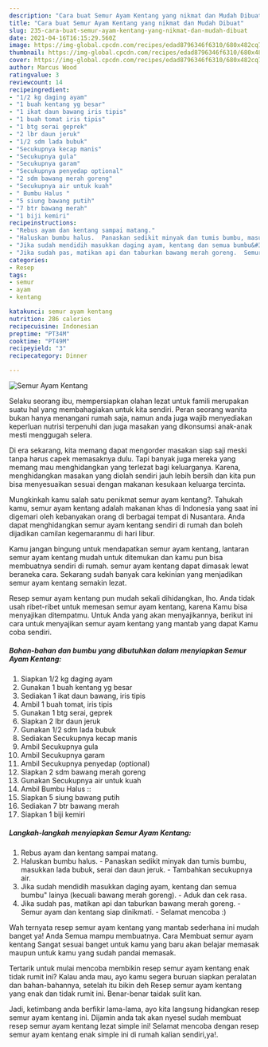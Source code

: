```yaml
---
description: "Cara buat Semur Ayam Kentang yang nikmat dan Mudah Dibuat"
title: "Cara buat Semur Ayam Kentang yang nikmat dan Mudah Dibuat"
slug: 235-cara-buat-semur-ayam-kentang-yang-nikmat-dan-mudah-dibuat
date: 2021-04-16T16:15:29.560Z
image: https://img-global.cpcdn.com/recipes/edad8796346f6310/680x482cq70/semur-ayam-kentang-foto-resep-utama.jpg
thumbnail: https://img-global.cpcdn.com/recipes/edad8796346f6310/680x482cq70/semur-ayam-kentang-foto-resep-utama.jpg
cover: https://img-global.cpcdn.com/recipes/edad8796346f6310/680x482cq70/semur-ayam-kentang-foto-resep-utama.jpg
author: Marcus Wood
ratingvalue: 3
reviewcount: 14
recipeingredient:
- "1/2 kg daging ayam"
- "1 buah kentang yg besar"
- "1 ikat daun bawang iris tipis"
- "1 buah tomat iris tipis"
- "1 btg serai geprek"
- "2 lbr daun jeruk"
- "1/2 sdm lada bubuk"
- "Secukupnya kecap manis"
- "Secukupnya gula"
- "Secukupnya garam"
- "Secukupnya penyedap optional"
- "2 sdm bawang merah goreng"
- "Secukupnya air untuk kuah"
- " Bumbu Halus "
- "5 siung bawang putih"
- "7 btr bawang merah"
- "1 biji kemiri"
recipeinstructions:
- "Rebus ayam dan kentang sampai matang."
- "Haluskan bumbu halus.  Panaskan sedikit minyak dan tumis bumbu, masukkan lada bubuk, serai dan daun jeruk.  Tambahkan secukupnya air."
- "Jika sudah mendidih masukkan daging ayam, kentang dan semua bumbu&#34; lainya (kecuali bawang merah goreng).  Aduk dan cek rasa."
- "Jika sudah pas, matikan api dan taburkan bawang merah goreng.  Semur ayam dan kentang siap dinikmati.  Selamat mencoba :)"
categories:
- Resep
tags:
- semur
- ayam
- kentang

katakunci: semur ayam kentang 
nutrition: 286 calories
recipecuisine: Indonesian
preptime: "PT34M"
cooktime: "PT49M"
recipeyield: "3"
recipecategory: Dinner

---
```



![Semur Ayam Kentang](https://img-global.cpcdn.com/recipes/edad8796346f6310/680x482cq70/semur-ayam-kentang-foto-resep-utama.jpg)

Selaku seorang ibu, mempersiapkan olahan lezat untuk famili merupakan suatu hal yang membahagiakan untuk kita sendiri. Peran seorang  wanita bukan hanya menangani rumah saja, namun anda juga wajib menyediakan keperluan nutrisi terpenuhi dan juga masakan yang dikonsumsi anak-anak mesti menggugah selera.

Di era  sekarang, kita memang dapat mengorder masakan siap saji meski tanpa harus capek memasaknya dulu. Tapi banyak juga mereka yang memang mau menghidangkan yang terlezat bagi keluarganya. Karena, menghidangkan masakan yang diolah sendiri jauh lebih bersih dan kita pun bisa menyesuaikan sesuai dengan makanan kesukaan keluarga tercinta. 



Mungkinkah kamu salah satu penikmat semur ayam kentang?. Tahukah kamu, semur ayam kentang adalah makanan khas di Indonesia yang saat ini digemari oleh kebanyakan orang di berbagai tempat di Nusantara. Anda dapat menghidangkan semur ayam kentang sendiri di rumah dan boleh dijadikan camilan kegemaranmu di hari libur.

Kamu jangan bingung untuk mendapatkan semur ayam kentang, lantaran semur ayam kentang mudah untuk ditemukan dan kamu pun bisa membuatnya sendiri di rumah. semur ayam kentang dapat dimasak lewat beraneka cara. Sekarang sudah banyak cara kekinian yang menjadikan semur ayam kentang semakin lezat.

Resep semur ayam kentang pun mudah sekali dihidangkan, lho. Anda tidak usah ribet-ribet untuk memesan semur ayam kentang, karena Kamu bisa menyajikan ditempatmu. Untuk Anda yang akan menyajikannya, berikut ini cara untuk menyajikan semur ayam kentang yang mantab yang dapat Kamu coba sendiri.

<!--inarticleads1-->

##### Bahan-bahan dan bumbu yang dibutuhkan dalam menyiapkan Semur Ayam Kentang:

1. Siapkan 1/2 kg daging ayam
1. Gunakan 1 buah kentang yg besar
1. Sediakan 1 ikat daun bawang, iris tipis
1. Ambil 1 buah tomat, iris tipis
1. Gunakan 1 btg serai, geprek
1. Siapkan 2 lbr daun jeruk
1. Gunakan 1/2 sdm lada bubuk
1. Sediakan Secukupnya kecap manis
1. Ambil Secukupnya gula
1. Ambil Secukupnya garam
1. Ambil Secukupnya penyedap (optional)
1. Siapkan 2 sdm bawang merah goreng
1. Gunakan Secukupnya air untuk kuah
1. Ambil  Bumbu Halus ::
1. Siapkan 5 siung bawang putih
1. Sediakan 7 btr bawang merah
1. Siapkan 1 biji kemiri




<!--inarticleads2-->

##### Langkah-langkah menyiapkan Semur Ayam Kentang:

1. Rebus ayam dan kentang sampai matang.
1. Haluskan bumbu halus.  - Panaskan sedikit minyak dan tumis bumbu, masukkan lada bubuk, serai dan daun jeruk.  - Tambahkan secukupnya air.
1. Jika sudah mendidih masukkan daging ayam, kentang dan semua bumbu&#34; lainya (kecuali bawang merah goreng).  - Aduk dan cek rasa.
1. Jika sudah pas, matikan api dan taburkan bawang merah goreng.  - Semur ayam dan kentang siap dinikmati.  - Selamat mencoba :)




Wah ternyata resep semur ayam kentang yang mantab sederhana ini mudah banget ya! Anda Semua mampu membuatnya. Cara Membuat semur ayam kentang Sangat sesuai banget untuk kamu yang baru akan belajar memasak maupun untuk kamu yang sudah pandai memasak.

Tertarik untuk mulai mencoba membikin resep semur ayam kentang enak tidak rumit ini? Kalau anda mau, ayo kamu segera buruan siapkan peralatan dan bahan-bahannya, setelah itu bikin deh Resep semur ayam kentang yang enak dan tidak rumit ini. Benar-benar taidak sulit kan. 

Jadi, ketimbang anda berfikir lama-lama, ayo kita langsung hidangkan resep semur ayam kentang ini. Dijamin anda tak akan nyesel sudah membuat resep semur ayam kentang lezat simple ini! Selamat mencoba dengan resep semur ayam kentang enak simple ini di rumah kalian sendiri,ya!.

